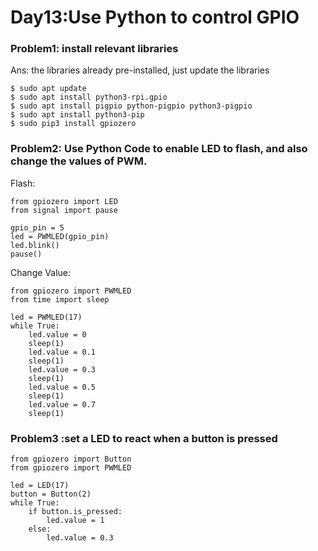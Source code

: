 # Day13:Use Python to control GPIO
### Problem1: install relevant libraries
Ans: the libraries already pre-installed, just update the libraries
```linux
$ sudo apt update
$ sudo apt install python3-rpi.gpio
$ sudo apt install pigpio python-pigpio python3-pigpio
$ sudo apt install python3-pip
$ sudo pip3 install gpiozero
```
### Problem2: Use Python Code to enable LED to flash, and also change the values of PWM.
Flash:
```python3
from gpiozero import LED
from signal import pause

gpio_pin = 5
led = PWMLED(gpio_pin)
led.blink()
pause()
```

Change Value:
```python3
from gpiozero import PWMLED
from time import sleep

led = PWMLED(17)
while True:
	led.value = 0
	sleep(1)
	led.value = 0.1
	sleep(1)
	led.value = 0.3
	sleep(1)
	led.value = 0.5
	sleep(1)
	led.value = 0.7
	sleep(1)
```
### Problem3 :set a LED to react when a button is pressed
```python3
from gpiozero import Button
from gpiozero import PWMLED

led = LED(17)
button = Button(2)
while True:
	if button.is_pressed:
		led.value = 1
	else:
		led.value = 0.3
```
